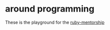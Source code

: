 # around programming

These is the playground for the [ruby-mentorship](https://github.com/Garllon/ruby-mentorship)
